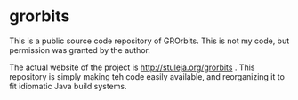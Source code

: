 # grorbits
This is a public source code repository of GROrbits. This is not my code, but permission was granted by the author.

The actual website of the project is http://stuleja.org/grorbits . This
repository is simply making teh code easily available, and reorganizing it
to fit idiomatic Java build systems.

